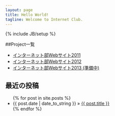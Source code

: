 ```yaml
---
layout: page
title: Hello World!
tagline: Welcome to Internet Club.
---
```

{% include JB/setup %}

##Project一覧
- [インターネット部Webサイト2011](http://moto-net.github.com/internet2011) 
- [インターネット部Webサイト2012](http://moto-net.github.com/internet2012)
- [インターネット部Webサイト2013 (準備中)](http://moto-net.github.com/internet2013)


## 最近の投稿
<ul>
  {% for post in site.posts %}
    <li><span>{{ post.date | date_to_string }}</span> &raquo; <a href="{{ BASE_PATH }}{{ post.url }}">{{ post.title }}</a></li>
  {% endfor %}
</ul>
